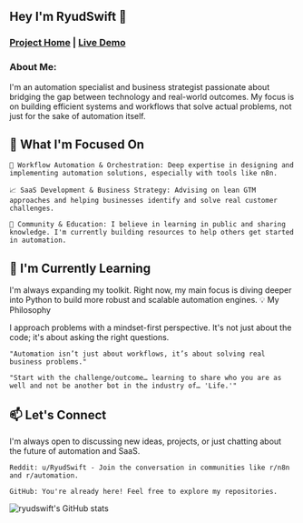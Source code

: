 

## Hey I'm RyudSwift 👋

### [Project Home](https://github.com/ryudswift/your-repo) | [Live Demo](https://ryudswift.github.io/your-repo/)

### About Me:
I'm an automation specialist and business strategist passionate about bridging the gap between technology and real-world outcomes. My focus is on building efficient systems and workflows that solve actual problems, not just for the sake of automation itself.

## 🎯 What I'm Focused On

    🤖 Workflow Automation & Orchestration: Deep expertise in designing and implementing automation solutions, especially with tools like n8n.

    📈 SaaS Development & Business Strategy: Advising on lean GTM approaches and helping businesses identify and solve real customer challenges.

    🤝 Community & Education: I believe in learning in public and sharing knowledge. I'm currently building resources to help others get started in automation.

## 🌱 I'm Currently Learning

I'm always expanding my toolkit. Right now, my main focus is diving deeper into Python to build more robust and scalable automation engines.
💡 My Philosophy

I approach problems with a mindset-first perspective. It's not just about the code; it's about asking the right questions.

    "Automation isn’t just about workflows, it’s about solving real business problems."

    "Start with the challenge/outcome… learning to share who you are as well and not be another bot in the industry of… 'Life.'"

## 📫 Let's Connect

I'm always open to discussing new ideas, projects, or just chatting about the future of automation and SaaS.

    Reddit: u/RyudSwift - Join the conversation in communities like r/n8n and r/automation.

    GitHub: You're already here! Feel free to explore my repositories.

![ryudswift's GitHub stats](https://github-readme-stats.vercel.app/api?username=ryudswift&hide=contribs,prs)
<!---
ryudswift/ryudswift is a ✨ special ✨ repository because its README.md (this file) appears on your GitHub profile.
--->
